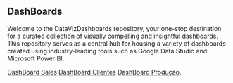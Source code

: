 ## DashBoards
Welcome to the DataVizDashboards repository, your one-stop destination for a curated collection of visually compelling and insightful dashboards. This repository serves as a central hub for housing a variety of dashboards created using industry-leading tools such as Google Data Studio and Microsoft Power BI.


[DashBoard Sales](https://app.powerbi.com/view?r=eyJrIjoiMmVmNWVkNzMtNzZmMi00MjMyLWJhNWYtNzAxODJjYjI0OGMzIiwidCI6IjViMWNiNDQ5LWNlYjItNDAyNi1iNzQ4LTcxNGIwNWMxYjRlMyJ9)
[DashBoard Clientes](https://app.powerbi.com/view?r=eyJrIjoiYzgxMTAzNDMtZGJkYS00OTI4LTkzNWYtY2M3YmM4N2YwMDk2IiwidCI6IjViMWNiNDQ5LWNlYjItNDAyNi1iNzQ4LTcxNGIwNWMxYjRlMyJ9)
[DashBoard Produção](https://app.powerbi.com/view?r=eyJrIjoiMTYyNjE5ZjctMTcxNC00YWY2LWE2N2QtNjUzMDZmNTQxYTlmIiwidCI6IjViMWNiNDQ5LWNlYjItNDAyNi1iNzQ4LTcxNGIwNWMxYjRlMyJ9).
